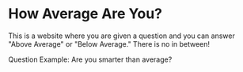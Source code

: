 # How Average Are You?

This is a website where you are given a question and you can answer "Above Average" or "Below Average." There is no in between!

Question Example: Are you smarter than average?
